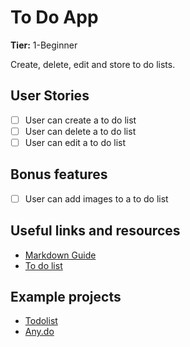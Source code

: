 # To Do App

**Tier:** 1-Beginner

Create, delete, edit and store to do lists.

## User Stories

-   [ ] User can create a to do list
-   [ ] User can delete a to do list
-   [ ] User can edit a to do list

## Bonus features

-   [ ] User can add images to a to do list

## Useful links and resources

-   [Markdown Guide](https://www.markdownguide.org/basic-syntax/)
-   [To do list](https://en.wikipedia.org/wiki/Wikipedia:To-do_list)

## Example projects

-   [Todolist](https://todoist.com/)
-   [Any.do](https://www.any.do/)
